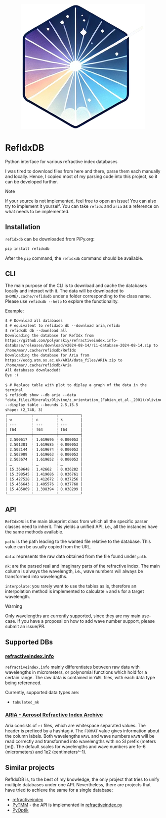 <!-- ![](.github/refidxdb-logo.png) -->

<p align="center">
  <img src="https://github.com/arunoruto/RefIdxDB/blob/main/.github/logo.png?raw=true" alt="RefIdxDB-Logo"/>
</p>

# RefIdxDB

Python interface for various refractive index databases

I was tired to download files from here and there, parse them each manually and locally.
Hence, I copied most of my parsing code into this project, so it can be developed further.

> [!note]
> If your source is not implemented, feel free to open an issue!
> You can also try to implement it yourself.
> You can take `refidx` and `aria` as a reference on what needs to be implemented.

## Installation

`refidxdb` can be downloaded from PiPy.org:

```sh
pip install refidxdb
```

After the `pip` command, the `refidxdb` command should be available.

## CLI

The main purpose of the CLI is to download and cache the databases locally and interact with it.
The data will be downloaded to `$HOME/.cache/refidxdb` under a folder corresponding to the class name.
Please use `refidxdb --help` to explore the functionality.

Example:

```console
$ # Download all databases
$ # equivalent to refidxdb db --download aria,refidx
$ refidxdb db --download all
Downloading the database for RefIdx from https://github.com/polyanskiy/refractiveindex.info-database/releases/download/v2024-08-14/rii-database-2024-08-14.zip to /home/mar/.cache/refidxdb/RefIdx
Downloading the database for Aria from https://eodg.atm.ox.ac.uk/ARIA/data_files/ARIA.zip to /home/mar/.cache/refidxdb/Aria
All databases downlaoded!
Bye :)

$ # Replace table with plot to diplay a graph of the data in the terminal
$ refidxdb show --db aria --data "data_files/Minerals/Olivine/z_orientation_(Fabian_et_al._2001)/olivine_Z_Fabian_2001.ri" --display table --bounds 2.5,15.5
shape: (2_748, 3)
┌───────────┬──────────┬──────────┐
│ w         ┆ n        ┆ k        │
│ ---       ┆ ---      ┆ ---      │
│ f64       ┆ f64      ┆ f64      │
╞═══════════╪══════════╪══════════╡
│ 2.500617  ┆ 1.619696 ┆ 0.000053 │
│ 2.501381  ┆ 1.619685 ┆ 0.000053 │
│ 2.502144  ┆ 1.619674 ┆ 0.000053 │
│ 2.502909  ┆ 1.619663 ┆ 0.000053 │
│ 2.503674  ┆ 1.619652 ┆ 0.000053 │
│ …         ┆ …        ┆ …        │
│ 15.369648 ┆ 1.42662  ┆ 0.036282 │
│ 15.398545 ┆ 1.419686 ┆ 0.036761 │
│ 15.427528 ┆ 1.412672 ┆ 0.037256 │
│ 15.456643 ┆ 1.405576 ┆ 0.037768 │
│ 15.485869 ┆ 1.398394 ┆ 0.038299 │
└───────────┴──────────┴──────────┘
```

## API

`RefIdxDB`: is the main blueprint class from which all the specific parser classes need to inherit.
This yields a unified API, i.e., all the instances have the same methods available.

`path`: is the path leading to the wanted file relative to the database.
This value can be usually copied from the URL.

`data`: represents the raw data obtained from the file found under `path`.

`nk`: are the parsed real and imaginary parts of the refractive index.
The main column is always the wavelength, i.e., wave numbers will always be transformed into wavelengths.

`interpolate`: you rarely want to use the tables as is, therefore an interpolation method is implemented
to calculate `n` and `k` for a target wavelength.

> [!warning]
> Only wavelengths are currently supported, since they are my main use-case.
> If you have a proposal on how to add wave number support, please submit an issue/PR.

## Supported DBs

### [refractiveindex.info](https://refractiveindex.info/)

`refractiveindex.info` mainly differentiates between raw data with wavelengths in micrometers,
or polynomial functions which hold for a certain range. The raw data is contained in `YAML` files,
with each data type being referenced.

Currently, supported data types are:

- `tabulated_nk`

### [ARIA - Aerosol Refractive Index Archive](https://eodg.atm.ox.ac.uk/ARIA/)

Aria consists of `ri` files, which are whitespace separated values.
The header is prefixed by a hashtag `#`. The `FORMAT` value gives information about the column labels.
Both wavelengths `WAVL` and wave numbers `WAVN` will be read correctly and transformed into wavelengths
with no SI prefix (meters [m]). The default scales for wavelengths and wave numbers are 1e-6 (micrometers)
and 1e2 (centimeters^-1).

## Similar projects

RefIdxDB is, to the best of my knowledge,
the only project that tries to unify multiple databases under one API.
Nevertheless, there are projects that have tried to achieve the same for a single database:

- [refractiveindex](https://pypi.org/project/refractiveindex/)
- [PyTMM](https://github.com/kitchenknif/PyTMM) - the API is implemented in
  [refractiveindex.py](https://github.com/kitchenknif/PyTMM/blob/master/PyTMM/refractiveIndex.py)
- [PyOptik](https://github.com/MartinPdeS/PyOptik)
